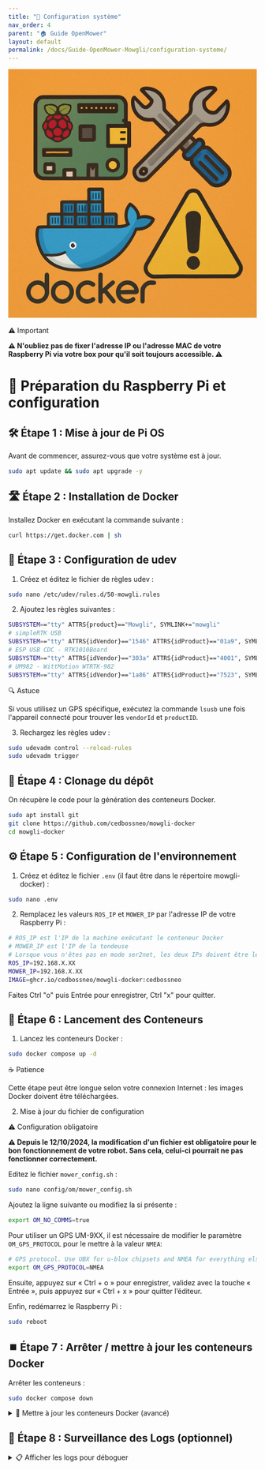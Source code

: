 ```yaml
---
title: "📎 Configuration système"
nav_order: 4
parent: "🏠 Guide OpenMower"
layout: default
permalink: /docs/Guide-OpenMower-Mowgli/configuration-systeme/
---
```

![Illustration configuration-systeme](img/configuration-systeme.png)

<div class="alert alert--warning">
  <div class="alert-title">⚠️ Important</div>
  <p><strong>⚠️ N'oubliez pas de fixer l'adresse IP ou l'adresse MAC de votre Raspberry Pi via votre box pour qu'il soit toujours accessible. ⚠️</strong></p>
</div>

# 🧰 Préparation du Raspberry Pi et configuration

## 🛠️ Étape 1 : Mise à jour de Pi OS

Avant de commencer, assurez-vous que votre système est à jour.

```sh
sudo apt update && sudo apt upgrade -y
```

## 🛣️ Étape 2 : Installation de Docker

Installez Docker en exécutant la commande suivante :

```sh
curl https://get.docker.com | sh
```

## 🧹 Étape 3 : Configuration de udev

1. Créez et éditez le fichier de règles udev :

```sh
sudo nano /etc/udev/rules.d/50-mowgli.rules
```

2. Ajoutez les règles suivantes :

```sh
SUBSYSTEM=="tty" ATTRS{product}=="Mowgli", SYMLINK+="mowgli"
# simpleRTK USB
SUBSYSTEM=="tty" ATTRS{idVendor}=="1546" ATTRS{idProduct}=="01a9", SYMLINK+="gps"
# ESP USB CDC - RTK1010Board
SUBSYSTEM=="tty" ATTRS{idVendor}=="303a" ATTRS{idProduct}=="4001", SYMLINK+="gps"
# UM982 - WittMotion WTRTK-982
SUBSYSTEM=="tty" ATTRS{idVendor}=="1a86" ATTRS{idProduct}=="7523", SYMLINK+="gps"
```

<div class="alert alert--info">
  <div class="alert-title">🔍 Astuce</div>
  <p>Si vous utilisez un GPS spécifique, exécutez la commande <code>lsusb</code> une fois l'appareil connecté pour trouver les <code>vendorId</code> et <code>productID</code>.</p>
</div>

3. Rechargez les règles udev :

```sh
sudo udevadm control --reload-rules
sudo udevadm trigger
```

## 📅 Étape 4 : Clonage du dépôt

On récupère le code pour la génération des conteneurs Docker.

```sh
sudo apt install git
git clone https://github.com/cedbossneo/mowgli-docker
cd mowgli-docker
```

## ⚙️ Étape 5 : Configuration de l'environnement

1. Créez et éditez le fichier `.env` (il faut être dans le répertoire mowgli-docker) :

```sh
sudo nano .env
```

2. Remplacez les valeurs `ROS_IP` et `MOWER_IP` par l'adresse IP de votre Raspberry Pi :

```sh
# ROS_IP est l'IP de la machine exécutant le conteneur Docker
# MOWER_IP est l'IP de la tondeuse
# Lorsque vous n'êtes pas en mode ser2net, les deux IPs doivent être les mêmes
ROS_IP=192.168.X.XX
MOWER_IP=192.168.X.XX
IMAGE=ghcr.io/cedbossneo/mowgli-docker:cedbossneo
```

Faites Ctrl "o" puis Entrée pour enregistrer, Ctrl "x" pour quitter.

## 🚀 Étape 6 : Lancement des Conteneurs

1. Lancez les conteneurs Docker :

```sh
sudo docker compose up -d
```

<div class="alert alert--info">
  <div class="alert-title">☕ Patience</div>
  <p>Cette étape peut être longue selon votre connexion Internet : les images Docker doivent être téléchargées.</p>
</div>

2. Mise à jour du fichier de configuration

<div class="alert alert--warning">
  <div class="alert-title">⚠️ Configuration obligatoire</div>
  <p><strong>⚠️ Depuis le 12/10/2024, la modification d'un fichier est obligatoire pour le bon fonctionnement de votre robot. Sans cela, celui-ci pourrait ne pas fonctionner correctement.</strong></p>
</div>

Editez le fichier `mower_config.sh` :

```sh
sudo nano config/om/mower_config.sh
```
Ajoutez la ligne suivante ou modifiez la si présente : 
```sh
export OM_NO_COMMS=true
```

Pour utiliser un GPS UM-9XX, il est nécessaire de modifier le paramètre `OM_GPS_PROTOCOL` pour le mettre à la valeur `NMEA`:
```sh
# GPS protocol. Use UBX for u-blox chipsets and NMEA for everything else
export OM_GPS_PROTOCOL=NMEA
```

Ensuite, appuyez sur « Ctrl + o » pour enregistrer, validez avec la touche « Entrée », puis appuyez sur « Ctrl + x » pour quitter l’éditeur.

Enfin, redémarrez le Raspberry Pi :
```sh
sudo reboot
```

## ⏹️ Étape 7 : Arrêter / mettre à jour les conteneurs Docker

Arrêter les conteneurs :

```sh
sudo docker compose down
```

<details>
  <summary>🔄 Mettre à jour les conteneurs Docker (avancé)</summary>

```sh
sudo docker compose pull
sudo docker compose up -d
```
</details>

## 📄 Étape 8 : Surveillance des Logs (optionnel)

<details>
  <summary>📋 Afficher les logs pour déboguer</summary>

```sh
sudo docker compose logs -f
```
Pour quitter : Ctrl + C
</details>
